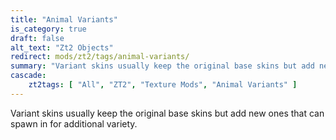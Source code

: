 ```yaml
---
title: "Animal Variants"
is_category: true
draft: false
alt_text: "Zt2 Objects"
redirect: mods/zt2/tags/animal-variants/
summary: "Variant skins usually keep the original base skins but add new ones that can spawn in for additional variety."
cascade: 
    zt2tags: [ "All", "ZT2", "Texture Mods", "Animal Variants" ]
---
```


Variant skins usually keep the original base skins but add new ones that can spawn in for additional variety.